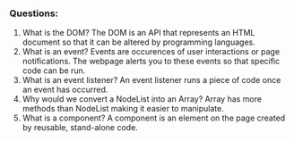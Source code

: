 ### Questions:
1. What is the DOM?
The DOM is an API that represents an HTML document so that it can be altered by programming languages.
2. What is an event?
Events are occurences of user interactions or page notifications. The webpage alerts you to these events so that specific code can be run.
3. What is an event listener?
An event listener runs a piece of code once an event has occurred.
4. Why would we convert a NodeList into an Array?
Array has more methods than NodeList making it easier to manipulate.
5. What is a component? 
A component is an element on the page created by reusable, stand-alone code.
